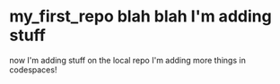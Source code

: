 # my_first_repo blah blah I'm adding stuff
now I'm adding stuff on the local repo
I'm adding more things in codespaces!
